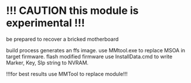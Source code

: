 !!! CAUTION this module is experimental !!!
===========================================

be prepared to recover a bricked motherboard

build process generates an ffs image.
use MMtool.exe to replace MSOA in target firmware.
flash modified firmware 
use InstallData.cmd to write Marker, Key, Slp string to NVRAM.

!!!for best results use MMTool to replace module!!!